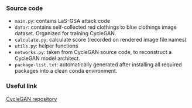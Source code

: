### Source code 

- `main.py`: contains LaS-GSA attack code
- `data/`: contains self-collected red clothings to blue clothings image dataset. Organized for training CycleGAN.
- `calculate.py`: calculate score (recorded on rendered image file names)
- `utils.py`: helper functions
- `networks.py`: taken from CycleGAN source code, to reconstruct a CycleGAN model architect.
- `package-list.txt`: automatically generated after installing all required packages into a clean conda environment.

### Useful link

[CycleGAN repository](https://github.com/junyanz/pytorch-CycleGAN-and-pix2pix)
